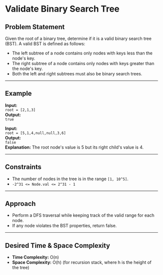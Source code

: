 # Validate Binary Search Tree

## Problem Statement

Given the root of a binary tree, determine if it is a valid binary search tree (BST). A valid BST is defined as follows:

- The left subtree of a node contains only nodes with keys less than the node's key.
- The right subtree of a node contains only nodes with keys greater than the node's key.
- Both the left and right subtrees must also be binary search trees.

---

## Example

**Input:**  
`root = [2,1,3]`  
**Output:**  
`true`

**Input:**  
`root = [5,1,4,null,null,3,6]`  
**Output:**  
`false`  
**Explanation:** The root node's value is 5 but its right child's value is 4.

---

## Constraints

- The number of nodes in the tree is in the range `[1, 10^5]`.
- `-2^31 <= Node.val <= 2^31 - 1`

---

## Approach

- Perform a DFS traversal while keeping track of the valid range for each node.
- If any node violates the BST properties, return false.

---

## Desired Time & Space Complexity

- **Time Complexity:** O(n)
- **Space Complexity:** O(h) (for recursion stack, where h is the height of the tree)
